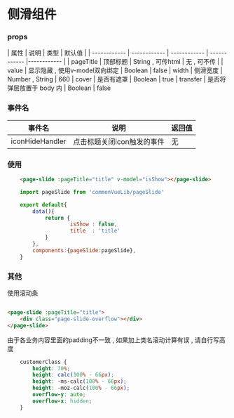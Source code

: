 # 侧滑组件


### props

|  属性 | 说明 | 类型 | 默认值 |
| ------------ | ------------ | ------------ | ------------ |------------ |
| pageTitle | 顶部标题 | String , 可传html | 无 , 可不传 |
| value | 显示隐藏 ,  使用v-model双向绑定 | Boolean | false
| width | 侧滑宽度 | Number , String | 660
| cover | 是否有遮罩 | Boolean | true
| transfer | 是否将弹层放置于 body 内 | Boolean | false

### 事件名
|  事件名 | 说明 | 返回值 | 
| ------------ | ------------ | ------------ |
| iconHideHandler | 点击标题关闭icon触发的事件 | 无 |


### 使用

```html
	<page-slide :pageTitle="title" v-model="isShow"></page-slide>
```

```js
 	import pageSlide from 'commonVueLib/pageSlide'

	export default{
		data(){
			return {
					isShow : false,
					title  : 'title'
			}		
		},
		components:{pageSlide:pageSlide},
	}
```


### 其他

使用滚动条
```html

<page-slide :pageTitle="title">
	<div class="page-slide-overflow"></div>
</page-slide>

```

由于各业务内容里面的padding不一致 , 如果加上类名滚动计算有误 , 请自行写高度

```css
	customerClass {
		height: 70%;
        height: calc(100% - 66px);
        height: -ms-calc(100% - 66px);
        height: -moz-calc(100% - 66px);
        overflow-y: auto;
        overflow-x: hidden;
	}
```